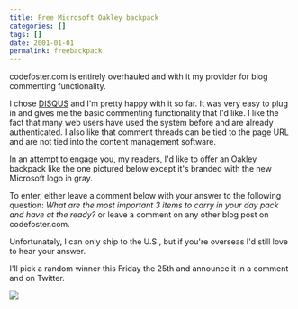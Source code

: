 ```yaml
---
title: Free Microsoft Oakley backpack
categories: []
tags: []
date: 2001-01-01
permalink: freebackpack
---
```


codefoster.com is entirely overhauled and with it my provider for blog commenting functionality.
<!-- xmore -->


I chose [DISQUS](http://disqus.com) and I&#39;m pretty happy with it so far. It was very easy to plug in and gives me the basic commenting functionality that I&#39;d like. I like the fact that many web users have used the system before and are already authenticated. I also like that comment threads can be tied to the page URL and are not tied into the content management software.

In an attempt to engage you, my readers, I&#39;d like to offer an Oakley backpack like the one pictured below except it&#39;s branded with the new Microsoft logo in gray.

To enter, either leave a comment below with your answer to the following question: _What are the most important 3 items to carry in your day pack and have at the ready?_ or leave a comment on any other blog post on codefoster.com.

Unfortunately, I can only ship to the U.S., but if you&#39;re overseas I&#39;d still love to hear your answer.

I&#39;ll pick a random winner this Friday the 25th and announce it in a comment and on Twitter.

![](/files/freebackpack_01.jpg)
 